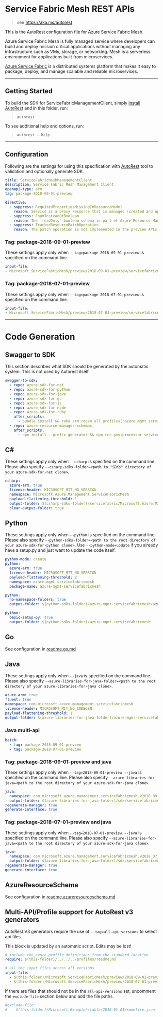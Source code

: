 # Service Fabric Mesh REST APIs

> see https://aka.ms/autorest

This is the AutoRest configuration file for Azure Service Fabric Mesh.

Azure Service Fabric Mesh is fully managed service where developers can build and deploy mission critical applications without managing any infrastructure such as VMs, storage, or networking. Mesh is a serverless environment for applications built from microservices.

[Azure Service Fabric](http://aka.ms/ServiceFabric) is a distributed systems platform that makes it easy to package, deploy, and manage scalable and reliable microservices.


---
## Getting Started
To build the SDK for ServiceFabricManagementClient, simply [Install AutoRest](https://aka.ms/autorest/install) and in this folder, run:

> `autorest`

To see additional help and options, run:

> `autorest --help`
---

## Configuration

Following are the settings for using this specification with [AutoRest](https://aka.ms/autorest) tool to validation and optionally generate SDK.

``` yaml
title: ServiceFabricMeshManagementClient
description: Service Fabric Mesh Management Client
openapi-type: arm
tag: package-2018-09-01-preview

directive:
  - suppress: RequiredPropertiesMissingInResourceModel
    reason: Service is a proxy resource that is managed (created and updated) by including it in the application resource. The name is required by RP to manage those resources. The name is readOnly in the default resource schema so it is not serialized on the wire by AutoRest generated libraries. This is a bug on our RP and should be fixed. The inlined objects should be part of the application properties and not a separate proxy resource.
  - suppress: EnumInsteadOfBoolean
    reason: The `readOnly` boolean schema is part of Azure Resource Manager common schema.
  - suppress: TrackedResourcePatchOperation
    reason: The patch operation is not implemented in the preview APIs.
```
### Tag: package-2018-09-01-preview

These settings apply only when `--tag=package-2018-09-01-preview` is specified on the command line.


``` yaml $(tag) == 'package-2018-09-01-preview'
input-file:
- Microsoft.ServiceFabricMesh/preview/2018-09-01-preview/servicefabricmesh.json
```
### Tag: package-2018-07-01-preview

These settings apply only when `--tag=package-2018-07-01-preview` is specified on the command line.


``` yaml $(tag) == 'package-2018-07-01-preview'
input-file:
- Microsoft.ServiceFabricMesh/preview/2018-07-01-preview/servicefabricmesh.json
```
---
# Code Generation


## Swagger to SDK

This section describes what SDK should be generated by the automatic system.
This is not used by Autorest itself.

``` yaml $(swagger-to-sdk)
swagger-to-sdk:
  - repo: azure-sdk-for-net
  - repo: azure-sdk-for-python
  - repo: azure-sdk-for-java
  - repo: azure-sdk-for-go
  - repo: azure-sdk-for-js
  - repo: azure-sdk-for-node
  - repo: azure-sdk-for-ruby
    after_scripts:
      - bundle install && rake arm:regen_all_profiles['azure_mgmt_service_fabric_mesh']
  - repo: azure-resource-manager-schemas
    after_scripts:
      - npm install --prefix generator && npm run postprocessor servicefabricmesh/resource-manager --prefix generator && npm install --prefix tools && npm run test --prefix tools
```


## C#
These settings apply only when `--csharp` is specified on the command line.
Please also specify `--csharp-sdks-folder=<path to "SDKs" directory of your azure-sdk-for-net clone>`.

``` yaml $(csharp)
csharp:
  azure-arm: true
  license-header: MICROSOFT_MIT_NO_VERSION
  namespace: Microsoft.Azure.Management.ServiceFabricMesh
  payload-flattening-threshold: 1
  output-folder: $(csharp-sdks-folder)/servicefabric/Microsoft.Azure.Management.ServiceFabricMesh/src/Generated
  clear-output-folder: true
```

## Python

These settings apply only when `--python` is specified on the command line.
Please also specify `--python-sdks-folder=<path to the root directory of your azure-sdk-for-python clone>`.
Use `--python-mode=update` if you already have a setup.py and just want to update the code itself.

``` yaml $(python)
python-mode: create
python:
  azure-arm: true
  license-header: MICROSOFT_MIT_NO_VERSION
  payload-flattening-threshold: 2
  namespace: azure.mgmt.servicefabricmesh
  package-name: azure-mgmt-servicefabricmesh
```
``` yaml $(python) && $(python-mode) == 'update'
python:
  no-namespace-folders: true
  output-folder: $(python-sdks-folder)/azure-mgmt-servicefabricmesh/azure/mgmt/servicefabricmesh
```
``` yaml $(python) && $(python-mode) == 'create'
python:
  basic-setup-py: true
  output-folder: $(python-sdks-folder)/azure-mgmt-servicefabricmesh
```

## Go

See configuration in [readme.go.md](./readme.go.md)

## Java

These settings apply only when `--java` is specified on the command line.
Please also specify `--azure-libraries-for-java-folder=<path to the root directory of your azure-libraries-for-java clone>`.
``` yaml $(java)
azure-arm: true
fluent: true
namespace: com.microsoft.azure.management.servicefabricmesh
license-header: MICROSOFT_MIT_NO_CODEGEN
payload-flattening-threshold: 1
output-folder: $(azure-libraries-for-java-folder)/azure-mgmt-servicefabricmesh
```
### Java multi-api

``` yaml $(java) && $(multiapi)
batch:
  - tag: package-2018-09-01-preview
  - tag: package-2018-07-01-preview
```

### Tag: package-2018-09-01-preview and java

These settings apply only when `--tag=2018-09-01-preview --java` is specified on the command line.
Please also specify `--azure-libraries-for-java=<path to the root directory of your azure-sdk-for-java clone>`.

``` yaml $(tag) == '2018-09-01-preview' && $(java) && $(multiapi)
java:
  namespace: com.microsoft.azure.management.servicefabricmesh.v2018_09_01_preview
  output-folder: $(azure-libraries-for-java-folder)/sdk/servicefabricmesh/mgmt-v2018_09_01_preview
regenerate-manager: true
generate-interface: true
```

### Tag: package-2018-07-01-preview and java

These settings apply only when `--tag=2018-07-01-preview --java` is specified on the command line.
Please also specify `--azure-libraries-for-java=<path to the root directory of your azure-sdk-for-java clone>`.

``` yaml $(tag) == '2018-07-01-preview' && $(java) && $(multiapi)
java:
  namespace: com.microsoft.azure.management.servicefabricmesh.v2018_07_01_preview
  output-folder: $(azure-libraries-for-java-folder)/sdk/servicefabricmesh/mgmt-v2018_07_01_preview
regenerate-manager: true
generate-interface: true
```

## AzureResourceSchema

See configuration in [readme.azureresourceschema.md](./readme.azureresourceschema.md)

## Multi-API/Profile support for AutoRest v3 generators 

AutoRest V3 generators require the use of `--tag=all-api-versions` to select api files.

This block is updated by an automatic script. Edits may be lost!

``` yaml $(tag) == 'all-api-versions' /* autogenerated */
# include the azure profile definitions from the standard location
require: $(this-folder)/../../../profiles/readme.md

# all the input files across all versions
input-file:
  - $(this-folder)/Microsoft.ServiceFabricMesh/preview/2018-09-01-preview/servicefabricmesh.json
  - $(this-folder)/Microsoft.ServiceFabricMesh/preview/2018-07-01-preview/servicefabricmesh.json

```

If there are files that should not be in the `all-api-versions` set, 
uncomment the  `exclude-file` section below and add the file paths.

``` yaml $(tag) == 'all-api-versions'
#exclude-file: 
#  - $(this-folder)/Microsoft.Example/stable/2010-01-01/somefile.json
```

